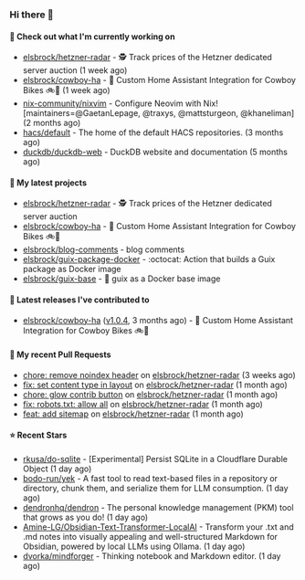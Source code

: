 ### Hi there 👋

#### 👷 Check out what I'm currently working on

- [elsbrock/hetzner-radar](https://github.com/elsbrock/hetzner-radar) - 🕵️ Track prices of the Hetzner dedicated server auction (1 week ago)
- [elsbrock/cowboy-ha](https://github.com/elsbrock/cowboy-ha) - 🤠 Custom Home Assistant Integration for Cowboy Bikes 🚲💨 (1 week ago)
- [nix-community/nixvim](https://github.com/nix-community/nixvim) - Configure Neovim with Nix! [maintainers=@GaetanLepage, @traxys, @mattsturgeon, @khaneliman] (2 months ago)
- [hacs/default](https://github.com/hacs/default) - The home of the default HACS repositories. (3 months ago)
- [duckdb/duckdb-web](https://github.com/duckdb/duckdb-web) - DuckDB website and documentation (5 months ago)

#### 🌱 My latest projects

- [elsbrock/hetzner-radar](https://github.com/elsbrock/hetzner-radar) - 🕵️ Track prices of the Hetzner dedicated server auction
- [elsbrock/cowboy-ha](https://github.com/elsbrock/cowboy-ha) - 🤠 Custom Home Assistant Integration for Cowboy Bikes 🚲💨
- [elsbrock/blog-comments](https://github.com/elsbrock/blog-comments) - blog comments
- [elsbrock/guix-package-docker](https://github.com/elsbrock/guix-package-docker) - :octocat: Action that builds a Guix package as Docker image
- [elsbrock/guix-base](https://github.com/elsbrock/guix-base) - :whale: guix as a Docker base image

#### 🔭 Latest releases I've contributed to

- [elsbrock/cowboy-ha](https://github.com/elsbrock/cowboy-ha) ([v1.0.4](https://github.com/elsbrock/cowboy-ha/releases/tag/v1.0.4), 3 months ago) - 🤠 Custom Home Assistant Integration for Cowboy Bikes 🚲💨

#### 🔨 My recent Pull Requests

- [chore: remove noindex header](https://github.com/elsbrock/hetzner-radar/pull/111) on [elsbrock/hetzner-radar](https://github.com/elsbrock/hetzner-radar) (3 weeks ago)
- [fix: set content type in layout](https://github.com/elsbrock/hetzner-radar/pull/102) on [elsbrock/hetzner-radar](https://github.com/elsbrock/hetzner-radar) (1 month ago)
- [chore: glow contrib button](https://github.com/elsbrock/hetzner-radar/pull/91) on [elsbrock/hetzner-radar](https://github.com/elsbrock/hetzner-radar) (1 month ago)
- [fix: robots.txt: allow all](https://github.com/elsbrock/hetzner-radar/pull/89) on [elsbrock/hetzner-radar](https://github.com/elsbrock/hetzner-radar) (1 month ago)
- [feat: add sitemap](https://github.com/elsbrock/hetzner-radar/pull/83) on [elsbrock/hetzner-radar](https://github.com/elsbrock/hetzner-radar) (1 month ago)

#### ⭐ Recent Stars

- [rkusa/do-sqlite](https://github.com/rkusa/do-sqlite) - [Experimental] Persist SQLite in a Cloudflare Durable Object (1 day ago)
- [bodo-run/yek](https://github.com/bodo-run/yek) - A fast tool to read text-based files in a repository or directory, chunk them, and serialize them for LLM consumption.  (1 day ago)
- [dendronhq/dendron](https://github.com/dendronhq/dendron) - The personal knowledge management (PKM) tool that grows as you do! (1 day ago)
- [Amine-LG/Obsidian-Text-Transformer-LocalAI](https://github.com/Amine-LG/Obsidian-Text-Transformer-LocalAI) - Transform your .txt and .md notes into visually appealing and well-structured Markdown for Obsidian, powered by local LLMs using Ollama. (1 day ago)
- [dvorka/mindforger](https://github.com/dvorka/mindforger) - Thinking notebook and Markdown editor. (1 day ago)

